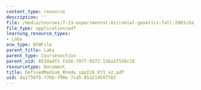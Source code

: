```yaml
---
content_type: resource
description: ''
file: /media/courses/7-13-experimental-microbial-genetics-fall-2003/da1750fbf76b790e7ca5853214597782_DefinedMedium_Rhodo_sppI24_KY1_v2.pdf
file_type: application/pdf
learning_resource_types:
- Labs
ocw_type: OCWFile
parent_title: Labs
parent_type: CourseSection
parent_uid: 8534adf2-fa56-7977-9372-13ba3f559c18
resourcetype: Document
title: DefinedMedium_Rhodo_sppI24_KY1_v2.pdf
uid: da1750fb-f76b-790e-7ca5-853214597782
---
```


